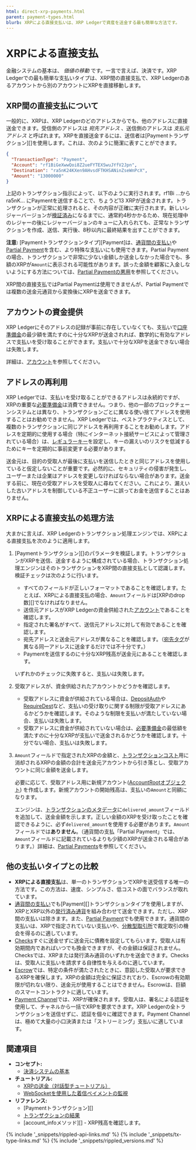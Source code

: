 ```yaml
---
html: direct-xrp-payments.html
parent: payment-types.html
blurb: XRPによる直接支払いは、XRP Ledgerで資産を送金する最も簡単な方法です。
---
```

# XRPによる直接支払

金融システムの基本は、 _価値の移動_ です。一言で言えば、決済です。XRP Ledgerでの最も簡単な支払いタイプは、XRP間の直接支払で、XRP Ledgerのあるアカウントから別のアカウントにXRPを直接移動します。

## XRP間の直接支払について

一般的に、XRPは、XRP Ledgerのどのアドレスからでも、他のアドレスに直接送金できます。受信側のアドレスは _宛先アドレス_ 、送信側のアドレスは _支払元アドレス_ と呼ばれます。XRPを直接送金するには、送信者は[Paymentトランザクション][]を使用します。これは、次のように簡潔に表すことができます。

```json
{
  "TransactionType": "Payment",
  "Account": "rf1BiGeXwwQoi8Z2ueFYTEXSwuJYfV2Jpn",
  "Destination": "ra5nK24KXen9AHvsdFTKHSANinZseWnPcX",
  "Amount": "13000000"
}
```

上記のトランザクション指示によって、以下のように実行されます。rf1Bi ...からra5nK... にPaymentを送信することで、ちょうど13 XRPが送金されます。トランザクションが正常に処理されると、その内容が正確に実行されます。新しいレジャーバージョンが[検証済み](consensus.html)になるまでに、通常約4秒かかるため、現在処理中のレジャーの後にレジャーバージョンのキューに入れられても、正常なトランザクションを作成、送信、実行後、8秒以内に最終結果を出すことができます。

**注意:** [Paymentトランザクションタイプ][Payment]は、[通貨間の支払い](cross-currency-payments.html)や[Partial Payment](partial-payments.html)を含む、より特殊な支払いにも使用できます。Partial Paymentの場合、トランザクションで非常に少ない金額しか送金しなかった場合でも、多額のXRPが`Amount`に表示される可能性があります。誤った金額を顧客に入金しないようにする方法については、[Partial Paymentの悪用](partial-payments.html#partial-paymentの悪用)を参照してください。

XRP間の直接支払ではPartial Paymentは使用できませんが、Partial Paymentでは複数の送金元通貨から変換後にXRPを送金できます。


## アカウントの資金提供

XRP Ledgerにそのアドレスの記録が事前に存在していなくても、支払いで[口座準備金](reserves.html)の最少額を満たすのに十分なXRPが送金されれば、数学的に有効なアドレスで支払いを受け取ることができます。支払いで十分なXRPを送金できない場合は失敗します。

詳細は、[アカウント](accounts.html#アカウントの作成)を参照してください。


## アドレスの再利用

XRP Ledgerでは、支払いを受け取ることができるアドレスは永続的ですが、XRPの重要な[必要準備金](reserves.html)は消費できません。つまり、他の一部のブロックチェーンシステムとは異なり、トランザクションごとに異なる使い捨てアドレスを使用することはお勧めできません。XRP Ledgerでは、ベストプラクティスとして、複数のトランザクションに同じアドレスを再利用することをお勧めします。アドレスを定期的に使用する場合（特にインターネット接続サービスによって管理されている場合）は、[レギュラーキー](cryptographic-keys.html)を設定し、キーの漏えいのリスクを低減するためにキーを定期的に事前変更する必要があります。

送金元は、目的の受取人が最後に支払いを送信したときと同じアドレスを使用していると仮定しないことが重要です。必然的に、セキュリティの侵害が発生し、ユーザーまたは企業はアドレスを変更しなければならない場合があります。送金する前に、現在の受取アドレスを受取人に尋ねてください。これにより、漏えいした古いアドレスを制御している不正ユーザーに誤ってお金を送信することはありません。


## XRPによる直接支払の処理方法

大まかに言えば、XRP Ledgerのトランザクション処理エンジンでは、XRPによる直接支払を次のように適用します。

1. [Paymentトランザクション][]のパラメータを検証します。トランザクションがXRPを送信、送金するように構成されている場合、トランザクション処理エンジンはそのトランザクションをXRP間の直接支払として認識します。検証チェックは次のように行います。

   - すべてのフィールドが正しいフォーマットであることを確認します。たとえば、XRPによる直接支払の場合、`Amount`フィールドは[XRPのdrop数][]でなければなりません。
   - 送信元アドレスがXRP Ledgerの資金供給された[アカウント](accounts.html)であることを確認します。
   - 指定された署名がすべて、送信元アドレスに対して有効であることを確認します。
   - 宛先アドレスと送金元アドレスが異なることを確認します。（[宛先タグ](source-and-destination-tags.html)が異なる同一アドレスに送金するだけでは不十分です。）
   - Paymentを送信するのに十分なXRP残高が送金元にあることを確認します。

   いずれかのチェックに失敗すると、支払いは失敗します。

2. 受取アドレスが、資金供給されたアカウントかどうかを確認します。

   - 受取アドレスに資金が供給されている場合は、[DepositAuth](depositauth.html)や[RequireDest](source-and-destination-tags.html#requiring-tags)など、支払いの受け取りに関する制限が受取アドレスにあるかどうかを確認します。そのような制限を支払いが満たしていない場合、支払いは失敗します。
   - 受取アドレスに資金が供給されていない場合は、[必要準備金](reserves.html)の最低額を満たすのに十分なXRPが支払いで送金されるかどうかを確認します。十分でない場合、支払いは失敗します。

3. `Amount`フィールドで指定されたXRPの金額と、[トランザクションコスト](transaction-cost.html)用に消却されるXRPの金額の合計を送金元アカウントから引き落とし、受取アカウントに同じ金額を送金します。

   必要に応じて、受取アドレス用に新規アカウント([AccountRootオブジェクト](accountroot.html)) を作成します。新規アカウントの開始残高は、支払いの`Amount`と同額になります。

   エンジンは、[トランザクションのメタデータ](transaction-metadata.html)に`delivered_amount`フィールドを追加して、送金金額を示します。正しい金額のXRPを受け取ったことを確認できるように、必ず`delivered_amount`を使用する必要があります。`Amount`フィールドでは**ありません**。（通貨間の支払「Partial Payment」では、`Amount`フィールドに記載されているよりも少額のXRPが送金される場合があります。）詳細は、[Partial Payments](partial-payments.html)を参照してください。


## 他の支払いタイプとの比較

- **XRPによる直接支払**は、単一のトランザクションでXRPを送受信する唯一の方法です。この方法は、速度、シンプルさ、低コストの面でバランスが取れています。
- [通貨間の支払い](cross-currency-payments.html)でも[Payment][]トランザクションタイプを使用しますが、XRPとXRP以外の[発行済み通貨](issued-currencies.html)を組み合わせて送金できます。ただし、XRP間の支払いは除きます。また、[Partial Payment](partial-payments.html)でも使用できます。通貨間の支払いは、XRPで指定されていない支払いや、[分散型取引所](decentralized-exchange.html)で裁定取引の機会を得るのに適しています。
- [Checks](checks.html)すぐに送金せずに送金元に債務を設定してもらいます。受取人は有効期間内であればいつでも換金できますが、その金額は保証されません。Checksでは、XRPまたは発行済み通貨のいずれかを送金できます。Checksは、受取人に支払いを請求する自律性を与えるのに適しています。
- [Escrow](escrow.html)では、特定の条件が満たされたときに、意図した受取人が要求できるXRPを確保します。XRPの金額は完全に保証されており、Escrowの有効期限が切れない限り、送金元が使用することはできません。Escrowは、巨額のスマートコントラクトに適しています。
- [Payment Channel](payment-channels.html)では、XRPが確保されます。受取人は、署名による認証を使用して、チャネルから一括でXRPを要求できます。XRP Ledgerの全トランザクションを送信せずに、認証を個々に確認できます。Payment Channelは、極めて大量の小口決済または「ストリーミング」支払いに適しています。


## 関連項目

- **コンセプト:**
    - [決済システムの基本](payment-system-basics.html)
- **チュートリアル:**
    - [XRPの送金（対話型チュートリアル）](send-xrp.html)
    - [WebSocketを使用した着信ペイメントの監視](monitor-incoming-payments-with-websocket.html)
- **リファレンス:**
    - [Paymentトランザクション][]
    - [トランザクションの結果](transaction-results.html)
    - [account_infoメソッド][] - XRP残高を確認します。


<!--{# common link defs #}-->
{% include '_snippets/rippled-api-links.md' %}
{% include '_snippets/tx-type-links.md' %}
{% include '_snippets/rippled_versions.md' %}
